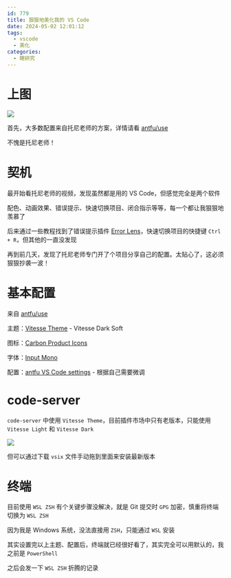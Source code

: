```yaml
---
id: 779
title: 狠狠地美化我的 VS Code
date: 2024-05-02 12:01:12
tags:
  - vscode
  - 美化
categories:
  - 瞎研究
---
```


# 上图

![](https://imba97.cn/uploads/2024/05/vscode-1.png)

首先，大多数配置来自托尼老师的方案，详情请看 <span icon i-mdi-github></span> [antfu/use](https://github.com/antfu/use)

不愧是托尼老师！

<!--more-->

# 契机

最开始看托尼老师的视频，发现虽然都是用的 <span icon i-vscode-icons-file-type-vscode></span> VS Code，但感觉完全是两个软件

配色、动画效果、错误提示、快速切换项目、闭合指示等等，每一个都让我狠狠地羡慕了

后来通过一些教程找到了错误提示插件 [Error Lens](https://marketplace.visualstudio.com/items?itemName=usernamehw.errorlens)，快速切换项目的快捷键 `Ctrl + R`，但其他的一直没发现

再到前几天，发现了托尼老师专门开了个项目分享自己的配置。太贴心了，这必须狠狠抄袭一波！

# 基本配置

来自 <span icon i-mdi-github></span> [antfu/use](https://github.com/antfu/use)

<span icon i-icon-park-twotone-theme text="#c36858"></span> 主题：[Vitesse Theme](https://marketplace.visualstudio.com/items?itemName=antfu.theme-vitesse) - Vitesse Dark Soft

<span icon i-ic-baseline-insert-emoticon text="#c19999"></span> 图标：[Carbon Product Icons](https://marketplace.visualstudio.com/items?itemName=antfu.icons-carbon)

<span icon i-material-symbols-font-download-rounded text="#00a000"></span> 字体：[Input Mono](https://input.djr.com/download/)

<span icon i-material-symbols-light-settings-rounded text-yellow></span> 配置：[antfu VS Code settings](https://github.com/antfu/vscode-settings/blob/main/.vscode/settings.json) - 根据自己需要微调

# code-server

`code-server` 中使用 `Vitesse Theme`，目前插件市场中只有老版本，只能使用 `Vitesse Light` 和 `Vitesse Dark`

![](https://imba97.cn/uploads/2024/05/vscode-2.png)

但可以通过下载 `vsix` 文件手动拖到里面来安装最新版本

# 终端

<span icon i-streamline-warning-triangle-solid text-yellow></span> 目前使用 `WSL ZSH` 有个关键步骤没解决，就是 Git 提交时 `GPG` 加密，慎重将终端切换为 `WSL ZSH`

因为我是 Windows 系统，没法直接用 `ZSH`，只能通过 `WSL` 安装

其实设置完以上主题、配置后，终端就已经很好看了，其实完全可以用默认的，我之前是 `PowerShell`

之后会发一下 `WSL ZSH` 折腾的记录
